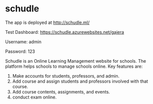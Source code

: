 # schudle
The app is deployed at http://schudle.ml/ 

Test Dashboard: https://schudle.azurewebsites.net/gajera

Username: admin

Password: 123

Schudle is an Online Learning Management website for schools. The platform helps schools to manage schools online. Key features are:
1. Make accounts for students, professors, and admin.
2. Add course and assign students and professors involved with that course.
3. Add course contents, assignments, and events.
4. conduct exam online.
